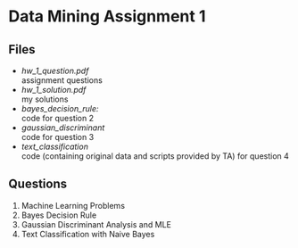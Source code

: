 # Data Mining Assignment 1
## Files
- *hw_1_question.pdf*  
  assignment questions
- *hw_1_solution.pdf*  
  my solutions
- *bayes_decision_rule:*  
  code for question 2
- *gaussian_discriminant*  
  code for question 3
- *text_classification*  
  code (containing original data and scripts provided by TA) for question 4
## Questions
1. Machine Learning Problems
2. Bayes Decision Rule
3. Gaussian Discriminant Analysis and MLE
4. Text Classification with Naive Bayes
